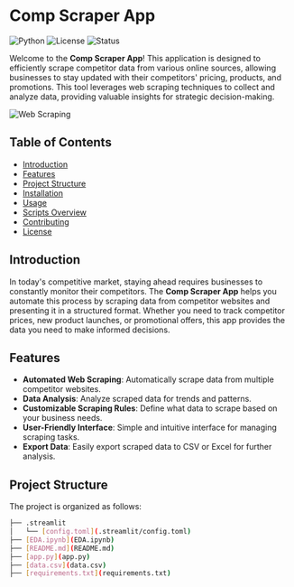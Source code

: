 # Comp Scraper App

![Python](https://img.shields.io/badge/Python-3.x-blue.svg)
![License](https://img.shields.io/badge/License-MIT-green.svg)
![Status](https://img.shields.io/badge/Status-In%20Development-orange.svg)

Welcome to the **Comp Scraper App**! This application is designed to efficiently scrape competitor data from various online sources, allowing businesses to stay updated with their competitors' pricing, products, and promotions. This tool leverages web scraping techniques to collect and analyze data, providing valuable insights for strategic decision-making.

![Web Scraping](https://upload.wikimedia.org/wikipedia/commons/thumb/8/8d/Web_Scraping.png/800px-Web_Scraping.png)

## Table of Contents

- [Introduction](#introduction)
- [Features](#features)
- [Project Structure](#project-structure)
- [Installation](#installation)
- [Usage](#usage)
- [Scripts Overview](#scripts-overview)
- [Contributing](#contributing)
- [License](#license)

## Introduction

In today's competitive market, staying ahead requires businesses to constantly monitor their competitors. The **Comp Scraper App** helps you automate this process by scraping data from competitor websites and presenting it in a structured format. Whether you need to track competitor prices, new product launches, or promotional offers, this app provides the data you need to make informed decisions.

## Features

- **Automated Web Scraping**: Automatically scrape data from multiple competitor websites.
- **Data Analysis**: Analyze scraped data for trends and patterns.
- **Customizable Scraping Rules**: Define what data to scrape based on your business needs.
- **User-Friendly Interface**: Simple and intuitive interface for managing scraping tasks.
- **Export Data**: Easily export scraped data to CSV or Excel for further analysis.

## Project Structure

The project is organized as follows:

```bash
├── .streamlit
│   └── [config.toml](.streamlit/config.toml)
├── [EDA.ipynb](EDA.ipynb)
├── [README.md](README.md)
├── [app.py](app.py)
├── [data.csv](data.csv)
├── [requirements.txt](requirements.txt)
